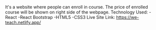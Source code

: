 It's a website where people can enroll in course. The price of enrolled course will be shown on right side of the webpage.
Technology Used: 
	-React
	-React Bootstrap
	-HTML5
	-CSS3
Live Site Link:
https://we-teach.netlify.app/